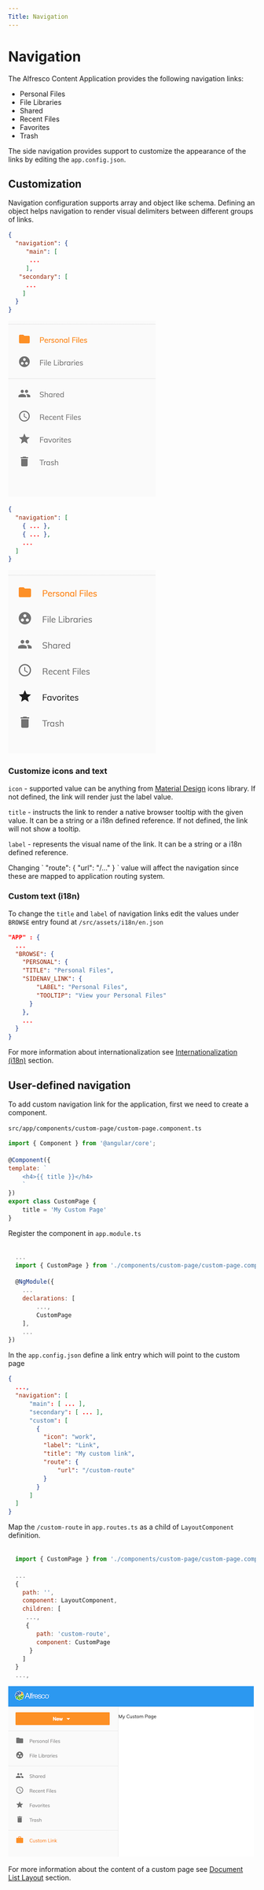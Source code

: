```yaml
---
Title: Navigation
---
```


# Navigation

The Alfresco Content Application provides the following navigation links:

- Personal Files
- File Libraries
- Shared
- Recent Files
- Favorites
- Trash

The side navigation provides support to customize the appearance of the links by editing the `app.config.json`.

## Customization

Navigation configuration supports array and object like schema. Defining an object helps navigation to render visual delimiters between different groups of links.

```json
{
  "navigation": {
     "main": [
      ...
     ],
   "secondary": [
     ...
    ]
  }
}
```

![](../images/navigation-01.png)

```json
{
  "navigation": [
    { ... },
    { ... },
    ...
  ]
}
```

![](../images/navigation-02.png)

### Customize icons and text

`icon` -  supported value can be anything from [Material Design](https://material.io/icons) icons library. If not defined, the link will render just the label value.

`title` - instructs the link to render a native browser tooltip with the given value. It can be a string or a i18n defined reference. If not defined, the link will not show a tooltip.

`label` - represents the visual name of the link. It can be a string or a i18n defined reference.

<p class="danger">
  Changing ` "route": { "url": "/..." } ` value will affect the navigation since these are mapped to application routing system.
</p>

### Custom text (i18n)

To change the `title` and `label` of navigation links edit the values under `BROWSE` entry found at `/src/assets/i18n/en.json`

```json
"APP" : {
  ...
  "BROWSE": {
    "PERSONAL": {
    "TITLE": "Personal Files",
    "SIDENAV_LINK": {
        "LABEL": "Personal Files",
        "TOOLTIP": "View your Personal Files"
      }
    },
    ...
  }
}
```

For more information about internationalization see [Internationalization (i18n)](/getting-started/internationalization) section.

## User-defined navigation

To add custom navigation link for the application, first we need to create a component.

`src/app/components/custom-page/custom-page.component.ts`

```js
import { Component } from '@angular/core';

@Component({
template: `
    <h4>{{ title }}</h4>
    `
})
export class CustomPage {
    title = 'My Custom Page'
}
```

Register the component in ```app.module.ts```

```javascript

  ...
  import { CustomPage } from './components/custom-page/custom-page.component';

  @NgModule({
    ...
    declarations: [
        ...,
        CustomPage
    ],
    ...
})

```

In the `app.config.json` define a link entry which will point to the custom page

```json
{
  ...,
  "navigation": [
      "main": [ ... ],
      "secondary": [ ... ],
      "custom": [
        {
          "icon": "work",
          "label": "Link",
          "title": "My custom link",
          "route": {
              "url": "/custom-route"
          }
        }
      ]
  ]
}

```

Map the `/custom-route` in `app.routes.ts` as a child of `LayoutComponent` definition.

```js

  import { CustomPage } from './components/custom-page/custom-page.component.ts';

  ...
  {
    path: '',
    component: LayoutComponent,
    children: [
     ...,
     {
        path: 'custom-route',
        component: CustomPage
      }
    ]
  }
  ...,

```

![](../images/navigation-03.png)

For more information about the content of a custom page see [Document List Layout](/features/document-list-layout) section.
